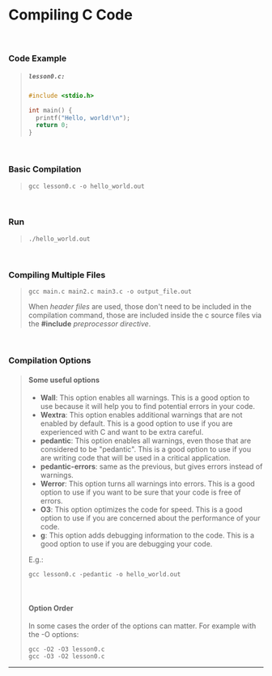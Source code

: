 # Compiling C Code

<br>

### Code Example

<blockquote>

<h5 a><strong><code>lesson0.c:</code></strong></h5>

```c
#include <stdio.h>

int main() {
  printf("Hello, world!\n");
  return 0;
}
```

</blockquote>
  
<br>

### Basic Compilation

<blockquote>

```
gcc lesson0.c -o hello_world.out
```

</blockquote>

<br>

### Run

<blockquote>

```
./hello_world.out
```

</blockquote>

<br>

### Compiling Multiple Files

<blockquote>

```
gcc main.c main2.c main3.c -o output_file.out
```

When *header files* are used, those don't need to be included in the compilation command, those are included inside the c source files via the **#include** *preprocessor directive*.

</blockquote>

<br>

### Compilation Options

<blockquote>

#### Some useful options

- **Wall**: This option enables all warnings. This is a good option to use because it will help you to find potential errors in your code.
- **Wextra**: This option enables additional warnings that are not enabled by default. This is a good option to use if you are experienced with C and want to be extra careful.
- **pedantic**: This option enables all warnings, even those that are considered to be "pedantic". This is a good option to use if you are writing code that will be used in a critical application.
- **pedantic-errors**: same as the previous, but gives errors instead of warnings.
- **Werror**: This option turns all warnings into errors. This is a good option to use if you want to be sure that your code is free of errors.
- **O3**: This option optimizes the code for speed. This is a good option to use if you are concerned about the performance of your code.
- **g**: This option adds debugging information to the code. This is a good option to use if you are debugging your code.

E.g.:

```
gcc lesson0.c -pedantic -o hello_world.out
```

<br>

#### Option Order

In some cases the order of the options can matter. For example with the -O options:

```
gcc -O2 -O3 lesson0.c
gcc -O3 -O2 lesson0.c
```

</blockquote>

---
